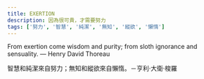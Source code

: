 ```yaml
---
title: EXERTION
description: 因為很可貴，才需要努力
tags: ['努力', '智慧', '純潔', '無知', '縱欲', '懶惰']
---
```

From exertion come wisdom and purity; from sloth ignorance and sensuality. ― Henry David Thoreau

智慧和純潔來自努力；無知和縱欲來自懶惰。－亨利·大衛·梭羅
